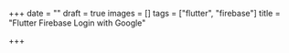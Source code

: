 +++
date = ""
draft = true
images = []
tags = ["flutter", "firebase"]
title = "Flutter Firebase Login with Google"

+++

